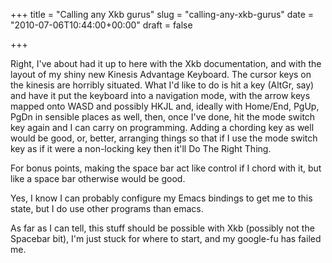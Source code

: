 +++
title = "Calling any Xkb gurus"
slug = "calling-any-xkb-gurus"
date = "2010-07-06T10:44:00+00:00"
draft = false

+++

<p>
Right, I've about had it up to here with the Xkb documentation, and with the layout of my shiny new Kinesis Advantage Keyboard. The cursor keys on the kinesis are horribly situated. What I'd like to do is hit a key (AltGr, say) and have it put the keyboard into a navigation mode, with the arrow keys mapped onto WASD and possibly HKJL and, ideally with Home/End, PgUp, PgDn in sensible places as well, then, once I've done, hit the mode switch key again and I can carry on programming. Adding a chording key as well would be good, or, better, arranging things so that if I use the mode switch key as if it were a non-locking key then it'll Do The Right Thing.

</p>
<p>
For bonus points, making the space bar act like control if I chord with it, but like a space bar otherwise would be good.

</p>
<p>
Yes, I know I can probably configure my Emacs bindings to get me to this state, but I do use other programs than emacs.

</p>
<p>
As far as I can tell, this stuff should be possible with Xkb (possibly not the Spacebar bit), I'm just stuck for where to start, and my google-fu has failed me.

</p>

